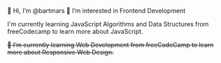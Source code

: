 👋 Hi, I’m @bartmars
👀 I’m interested in Frontend Development

I'm currently learning JavaScript Algorithms and Data Structures from freeCodecamp to learn more about JavaScript.

~~🌱 I’m currently learning Web Development from freeCodeCamp to learn more about Responsive Web Design.~~


<!---
bartmars/bartmars is a ✨ special ✨ repository because its `README.md` (this file) appears on your GitHub profile.
You can click the Preview link to take a look at your changes.
--->
